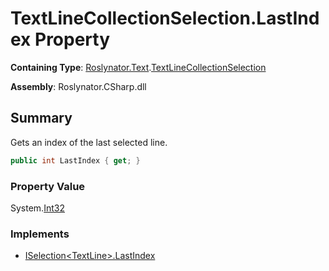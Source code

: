 # TextLineCollectionSelection\.LastIndex Property

**Containing Type**: [Roslynator.Text](../../README.md)\.[TextLineCollectionSelection](../README.md)

**Assembly**: Roslynator\.CSharp\.dll

## Summary

Gets an index of the last selected line\.

```csharp
public int LastIndex { get; }
```

### Property Value

System\.[Int32](https://docs.microsoft.com/en-us/dotnet/api/system.int32)

### Implements

* [ISelection\<TextLine>.LastIndex](../../../ISelection-1/LastIndex/README.md)
